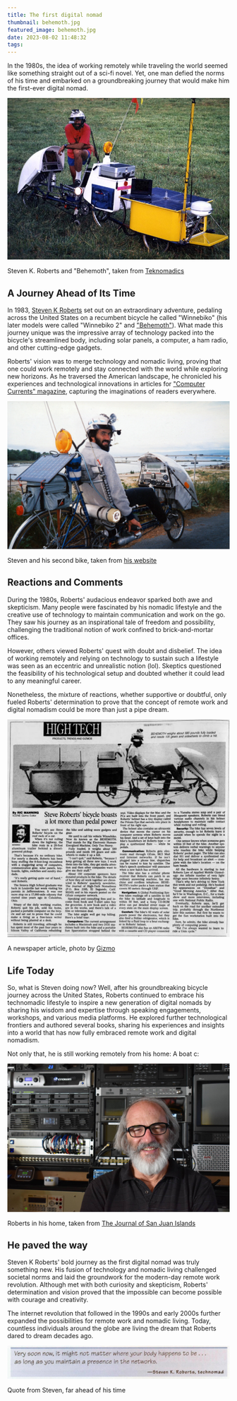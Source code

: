 ```yaml
---
title: The first digital nomad
thumbnail: behemoth.jpg
featured_image: behemoth.jpg
date: 2023-08-02 11:48:32
tags:
---
```



In the 1980s, the idea of working remotely while traveling the world seemed like something straight out of a sci-fi novel. Yet, one man defied the norms of his time and embarked on a groundbreaking journey that would make him the first-ever digital nomad.

![](digital-nomad/Behemoth.jpg)

Steven K. Roberts and "Behemoth", taken from [Teknomadics](https://teknomadics.com/2011/10/the-original-digital-nomad/)

## A Journey Ahead of Its Time

In 1983, [Steven K Roberts](https://twitter.com/nomadness) set out on an extraordinary adventure, pedaling across the United States on a recumbent bicycle he called "Winnebiko" (his later  models were called "Winnebiko 2" and ["Behemoth"](https://de.wikipedia.org/wiki/Behemoth_(Mythologie))). What made this journey unique was the impressive array of technology packed into the bicycle's streamlined body, including solar panels, a computer, a ham radio, and other cutting-edge gadgets.

Roberts' vision was to merge technology and nomadic living, proving that one could work remotely and stay connected with the world while exploring new horizons. As he traversed the American landscape, he chronicled his experiences and technological innovations in articles for ["Computer Currents" magazine](https://en.wikipedia.org/wiki/Computer_Currents), capturing the imaginations of readers everywhere.

![](digital-nomad/thumbnail.jpg)

Steven and his second bike, taken from [his website](https://microship.com/bikes/)

## Reactions and Comments

During the 1980s, Roberts' audacious endeavor sparked both awe and skepticism. Many people were fascinated by his nomadic lifestyle and the creative use of technology to maintain communication and work on the go. They saw his journey as an inspirational tale of freedom and possibility, challenging the traditional notion of work confined to brick-and-mortar offices.

However, others viewed Roberts' quest with doubt and disbelief. The idea of working remotely and relying on technology to sustain such a lifestyle was seen as an eccentric and unrealistic notion (lol). Skeptics questioned the feasibility of his technological setup and doubted whether it could lead to any meaningful career.

Nonetheless, the mixture of reactions, whether supportive or doubtful, only fueled Roberts' determination to prove that the concept of remote work and digital nomadism could be more than just a pipe dream.

![](digital-nomad/article.jpg)

A newspaper article, photo by [Gizmo](https://gizmoeditor.blogspot.com/2020/09/catching-up-with-digital-nomad-steve.html)

## Life Today

So, what is Steven doing now? Well, after his groundbreaking bicycle journey across the United States, Roberts continued to embrace his technomadic lifestyle to inspire a new generation of digital nomads by sharing his wisdom and expertise through speaking engagements, workshops, and various media platforms. He explored further technological frontiers and authored several books, sharing his experiences and insights into a world that has now fully embraced remote work and digital nomadism.

Not only that, he is still working remotely from his home: A boat c:

![](digital-nomad/onboat.jpg)

Roberts in his home, taken from [The Journal of San Juan Islands](https://www.sanjuanjournal.com/life/wizard-with-a-time-machine/)

## He paved the way

Steven K Roberts' bold journey as the first digital nomad was truly something new. His fusion of technology and nomadic living challenged societal norms and laid the groundwork for the modern-day remote work revolution. Although met with both curiosity and skepticism, Roberts' determination and vision proved that the impossible can become possible with courage and creativity.

The internet revolution that followed in the 1990s and early 2000s further expanded the possibilities for remote work and nomadic living. Today, countless individuals around the globe are living the dream that Roberts dared to dream decades ago.

![](digital-nomad/farahead.jpg)

Quote from Steven, far ahead of his time


